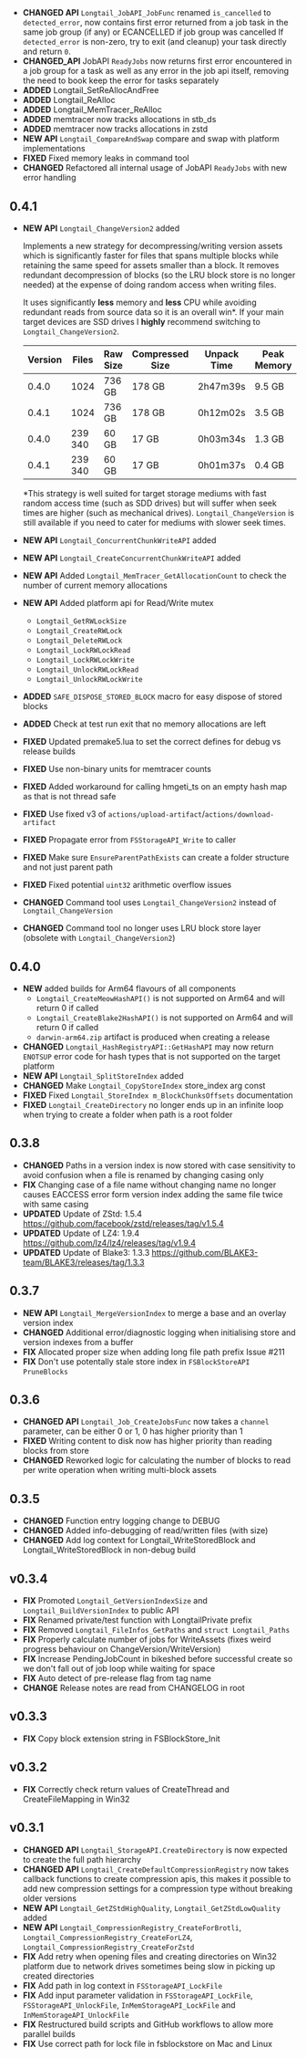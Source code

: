 ##
- **CHANGED API** `Longtail_JobAPI_JobFunc` renamed `is_cancelled` to `detected_error`, now contains first error returned from a job task in the same job group (if any) or ECANCELLED if job group was cancelled
    If `detected_error` is non-zero, try to exit (and cleanup) your task directly and return `0`.
- **CHANGED_API** JobAPI `ReadyJobs` now returns first error encountered in a job group for a task as well as any error in the job api itself, removing the need to book keep the error for tasks separately
- **ADDED** Longtail_SetReAllocAndFree
- **ADDED** Longtail_ReAlloc
- **ADDED** Longtail_MemTracer_ReAlloc
- **ADDED** memtracer now tracks allocations in stb_ds
- **ADDED** memtracer now tracks allocations in zstd
- **NEW API** `Longtail_CompareAndSwap` compare and swap with platform implementations
- **FIXED** Fixed memory leaks in command tool
- **CHANGED** Refactored all internal usage of JobAPI `ReadyJobs` with new error handling

## 0.4.1
- **NEW API** `Longtail_ChangeVersion2` added

  Implements a new strategy for decompressing/writing version assets which is significantly faster for files that spans multiple blocks while retaining the same speed for assets smaller than a block. It removes redundant decompression of blocks (so the LRU block store is no longer needed) at the expense of doing random access when writing files.
  
  It uses significantly **less** memory and **less** CPU while avoiding redundant reads from source data so it is an overall win*.
  If your main target devices are SSD drives I **highly** recommend switching to `Longtail_ChangeVersion2`.
  
  | Version | Files | Raw Size | Compressed Size | Unpack Time | Peak Memory |
  |-|-|-|-|-|-|
  |0.4.0|1024|736 GB|178 GB|2h47m39s|9.5 GB|
  |0.4.1|1024|736 GB|178 GB|0h12m02s|3.5 GB|
  |0.4.0|239 340|60 GB|17 GB|0h03m34s|1.3 GB|
  |0.4.1|239 340|60 GB|17 GB|0h01m37s|0.4 GB|

  *This strategy is well suited for target storage mediums with fast random access time (such as SDD drives) but will suffer when seek times are higher (such as mechanical drives).
  `Longtail_ChangeVersion` is still available if you need to cater for mediums with slower seek times.

- **NEW API** `Longtail_ConcurrentChunkWriteAPI` added
- **NEW API** `Longtail_CreateConcurrentChunkWriteAPI` added
- **NEW API** Added `Longtail_MemTracer_GetAllocationCount` to check the number of current memory allocations
- **NEW API** Added platform api for Read/Write mutex
  - `Longtail_GetRWLockSize`
  - `Longtail_CreateRWLock`
  - `Longtail_DeleteRWLock`
  - `Longtail_LockRWLockRead`
  - `Longtail_LockRWLockWrite`
  - `Longtail_UnlockRWLockRead`
  - `Longtail_UnlockRWLockWrite`
- **ADDED** `SAFE_DISPOSE_STORED_BLOCK` macro for easy dispose of stored blocks
- **ADDED** Check at test run exit that no memory allocations are left
- **FIXED** Updated premake5.lua to set the correct defines for debug vs release builds
- **FIXED** Use non-binary units for memtracer counts
- **FIXED** Added workaround for calling hmgeti_ts on an empty hash map as that is not thread safe
- **FIXED** Use fixed v3 of `actions/upload-artifact`/`actions/download-artifact`
- **FIXED** Propagate error from `FSStorageAPI_Write` to caller
- **FIXED** Make sure `EnsureParentPathExists` can create a folder structure and not just parent path
- **FIXED** Fixed potential `uint32` arithmetic overflow issues
- **CHANGED** Command tool uses `Longtail_ChangeVersion2` instead of `Longtail_ChangeVersion`
- **CHANGED** Command tool no longer uses LRU block store layer (obsolete with `Longtail_ChangeVersion2`)

## 0.4.0
- **NEW** added builds for Arm64 flavours of all components
  - `Longtail_CreateMeowHashAPI()` is not supported on Arm64 and will return 0 if called
  - `Longtail_CreateBlake2HashAPI()` is not supported on Arm64 and will return 0 if called
  - `darwin-arm64.zip` artifact is produced when creating a release
- **CHANGED** `Longtail_HashRegistryAPI::GetHashAPI` may now return `ENOTSUP` error code for hash types that is not supported on the target platform
- **NEW API** `Longtail_SplitStoreIndex` added
- **CHANGED** Make `Longtail_CopyStoreIndex` store_index arg const
- **FIXED** Fixed `Longtail_StoreIndex m_BlockChunksOffsets` documentation
- **FIXED** `Longtail_CreateDirectory` no longer ends up in an infinite loop when trying to create a folder when path is a root folder

## 0.3.8
- **CHANGED** Paths in a version index is now stored with case sensitivity to avoid confusion when a file is renamed by changing casing only
- **FIX** Changing case of a file name without changing name no longer causes EACCESS error form version index adding the same file twice with same casing
- **UPDATED** Update of ZStd: 1.5.4 https://github.com/facebook/zstd/releases/tag/v1.5.4
- **UPDATED** Update of LZ4: 1.9.4 https://github.com/lz4/lz4/releases/tag/v1.9.4
- **UPDATED** Update of Blake3: 1.3.3 https://github.com/BLAKE3-team/BLAKE3/releases/tag/1.3.3

## 0.3.7
- **NEW API** `Longtail_MergeVersionIndex` to merge a base and an overlay version index
- **CHANGED** Additional error/diagnostic logging when initialising store and version indexes from a buffer
- **FIX** Allocated proper size when adding long file path prefix Issue #211
- **FIX** Don't use potentally stale store index in `FSBlockStoreAPI` `PruneBlocks`

## 0.3.6
- **CHANGED API** `Longtail_Job_CreateJobsFunc` now takes a `channel` parameter, can be either 0 or 1, 0 has higher priority than 1
- **FIXED** Writing content to disk now has higher priority than reading blocks from store
- **CHANGED** Reworked logic for calculating the number of blocks to read per write operation when writing multi-block assets

## 0.3.5
- **CHANGED** Function entry logging change to DEBUG
- **CHANGED** Added info-debugging of read/written files (with size)
- **CHANGED** Add log context for Longtail_WriteStoredBlock and Longtail_WriteStoredBlock in non-debug build

## v0.3.4
- **FIX** Promoted `Longtail_GetVersionIndexSize` and `Longtail_BuildVersionIndex` to public API
- **FIX** Renamed private/test function with LongtailPrivate prefix
- **FIX** Removed `Longtail_FileInfos_GetPaths` and `struct Longtail_Paths`
- **FIX** Properly calculate number of jobs for WriteAssets (fixes weird progress behaviour on ChangeVersion/WriteVersion)
- **FIX** Increase PendingJobCount in bikeshed before successful create so we don't fall out of job loop while waiting for space
- **FIX** Auto detect of pre-release flag from tag name
- **CHANGE** Release notes are read from CHANGELOG in root

## v0.3.3
- **FIX** Copy block extension string in FSBlockStore_Init

## v0.3.2
- **FIX** Correctly check return values of CreateThread and CreateFileMapping in Win32

## v0.3.1
- **CHANGED API** `Longtail_StorageAPI.CreateDirectory` is now expected to create the full path hierarchy
- **CHANGED API** `Longtail_CreateDefaultCompressionRegistry` now takes callback functions to create compression apis, this makes it possible to add new compression settings for a compression type without breaking older versions
- **NEW API** `Longtail_GetZStdHighQuality`, `Longtail_GetZStdLowQuality` added
- **NEW API** `Longtail_CompressionRegistry_CreateForBrotli`, `Longtail_CompressionRegistry_CreateForLZ4`, `Longtail_CompressionRegistry_CreateForZstd`
- **FIX** Add retry when opening files and creating directories on Win32 platform due to network drives sometimes being slow in picking up created directories
- **FIX** Add path in log context in `FSStorageAPI_LockFile`
- **FIX** Add input parameter validation in `FSStorageAPI_LockFile`, `FSStorageAPI_UnlockFile`, `InMemStorageAPI_LockFile` and `InMemStorageAPI_UnlockFile`
- **FIX** Restructured build scripts and GitHub workflows to allow more parallel builds
- **FIX** Use correct path for lock file in fsblockstore on Mac and Linux
